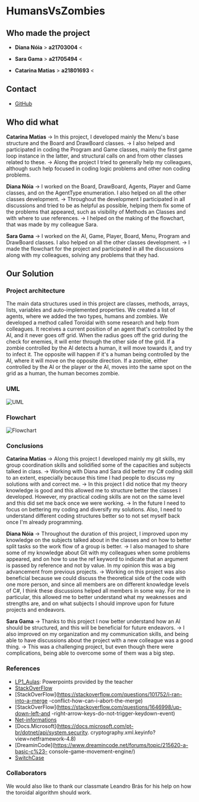 # **HumansVsZombies**

## Who made the project

* __Diana Nóia__ > __a21703004__ <

* __Sara Gama__ > __a21705494__ <

* __Catarina Matias__ > __a21801693__ <
 
## Contact

* [GitHub](https://github.com/StarryNight00/lp1-trabalho2)

## Who did what

__Catarina Matias__
-> In this project, I developed mainly the Menu's base structure and the Board
and DrawBoard classes.
-> I also helped and participated in coding the Program and Game classes,
mainly the first game loop instance in the latter, and structural calls on and
from other classes related to these.
-> Along the project I tried to generally help my colleagues, although such
help focused in coding logic problems and other non coding problems.

__Diana Nóia__
-> I worked on the Board, DrawBoard, Agents, Player and Game classes, and on
the AgentType enumeration. I also helped on all the other classes development.
-> Throughout the development I participated in all discussions and tried to be
as helpful as possible, helping them fix some of the problems that appeared,
such as visibility of Methods an Classes and with where to use references.
-> I helped on the making of the flowchart, that was made by my colleague Sara.

__Sara Gama__
-> I worked on the AI, Game, Player, Board, Menu, Program and DrawBoard
classes. I also helped on all the other classes development.
-> I made the flowchart for the project and participated in all the discussions
along with my colleagues, solving any problems that they had.

## Our Solution

### Project architecture

The main data structures used in this project are classes, methods, arrays,
lists, variables and auto-implemented properties.
We created a list of agents, where we added the two types, humans and zombies.
We developed a method called Toroidal with some research and help from
colleagues.
It receives a current position of an agent that's controlled by the AI, and it
never goes off grid. When the radius goes off the grid during the check for
enemies, it will enter through the other side of the grid.
If a zombie controlled by the AI detects a human, it will move towards it,
and try to infect it. The opposite will happen if it's a human being controlled
by the AI, where it will move on the opposite direction.
If a zombie, either controlled by the AI or the player or the AI, moves into
the same spot on the grid as a human, the human becomes zombie.

### UML

![UML](https://github.com/StarryNight00/lp1-trabalho2/blob/master/UML.png)

### Flowchart

![Flowchart](https://github.com/StarryNight00/lp1-trabalho2/blob/master/Flowchart.png)

### Conclusions

__Catarina Matias__
-> Along this project I developed mainly my git skills, my group coordination
skills and solidified some of the capacities and subjects talked in class.
-> Working with Diana and Sara did better my C# coding skill to an extent,
especially because this time I had people to discuss my solutions with and
correct me.
-> In this project I did notice that my theory knowledge is good and this
allowed me to structure better the classes I developed. However, my practical
coding skills are not on the same level and this did set me back once we were
working.
-> In the future I need to focus on bettering my coding and diversify my
solutions. Also, I need to understand different coding structures better so to
not set myself back once I'm already programming.

__Diana Nóia__
-> Throughout the duration of this project, I improved upon my knowledge on the
subjects talked about in the classes and on how to better split tasks so the
work flow of a group is better.
-> I also managed to share some of my knowledge about Git with my colleagues
when some problems appeared, and on how to use the ref keyword to indicate that
an argument is passed by reference and not by value. In my opinion this was a
big advancement from previous projects.
-> Working on this project was also beneficial because we could discuss the
theoretical side of the code with one more person, and since all members are
on different knowledge levels of C#, I think these discussions helped all
members in some way. For me in particular, this allowed me to better understand
what my weaknesses and strengths are, and on what subjects I should improve
upon for future projects and endeavors.

__Sara Gama__
-> Thanks to this project I now better understand how an AI should be
structured, and this will be beneficial for future endeavors.
-> I also improved on my organization and my communication skills, and
being able to have discussions about the project with a new colleague was a
good thing.
-> This was a challenging project, but even though there were complications,
being able to overcome some of them was a big step.

### References

* [LP1_Aulas](https://github.com/VideojogosLusofona/lp1_2018_aulas): 
Powerpoints provided by the teacher
* [StackOverFlow](https://stackoverflow.com/search?q=git+abort)
* [StackOverFlow](https://stackoverflow.com/questions/101752/i-ran-into-a-merge
-conflict-how-can-i-abort-the-merge)
* [StackOverFlow](https://stackoverflow.com/questions/1646998/up-down-left-and
-right-arrow-keys-do-not-trigger-keydown-event)
* [Net-informations](http://net-informations.com/q/faq/arrowkeys.html)
* [Docs.Microsoft](https://docs.microsoft.com/pt-br/dotnet/api/system.security.
cryptography.xml.keyinfo?view=netframework-4.8)
* [DreaminCode](https://www.dreamincode.net/forums/topic/215620-a-basic-c%23-
console-game-movement-engine/)
* [SwitchCase](https://pt.switch-case.com/53481830)

### Collaborators

We would also like to thank our classmate Leandro Brás for his help on how the
toroidal algorithm should work.
